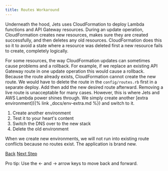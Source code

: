 ```yaml
---
title: Routes Workaround
---
```


Underneath the hood, Jets uses CloudFormation to deploy Lambda functions and API Gateway resources. During an update operation, CloudFormation creates new resources, makes sure they are created successfully, and then deletes any old resources. CloudFormation does this so it to avoid a state where a resource was deleted first a new resource fails to create, completely logically.

For some resources,  the way CloudFormation updates can sometimes cause problems and a rollback. For example, if we replace an existing API Gateway route in one update operation this would cause a rollback. Because the route already exists, CloudFormation cannot create the new route.  We would have to delete the route in the `config/routes.rb` first in a separate deploy. Add then add the new desired route afterward. Removing a live route is unacceptable for many cases. However, this is where Jets and AWS Lambda power shines through. We simply create another [extra environment]({% link _docs/env-extra.md %}) and switch to it.

1. Create another environment
2. Test it to your heart's content
3. Switch the DNS over to the new stack
4. Delete the old environment

When we create new environments, we will not run into existing route conflicts because no routes exist. The application is brand new.

<a id="prev" class="btn btn-basic" href="{% link _docs/env-extra.md %}">Back</a>
<a id="next" class="btn btn-primary" href="{% link _docs/debug-ruby-errors.md %}">Next Step</a>
<p class="keyboard-tip">Pro tip: Use the <- and -> arrow keys to move back and forward.</p>
